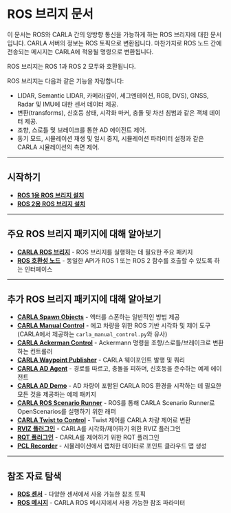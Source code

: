 # ROS 브리지 문서

이 문서는 ROS와 CARLA 간의 양방향 통신을 가능하게 하는 ROS 브리지에 대한 문서입니다. CARLA 서버의 정보는 ROS 토픽으로 변환됩니다. 마찬가지로 ROS 노드 간에 전송되는 메시지는 CARLA에 적용될 명령으로 변환됩니다.

ROS 브리지는 ROS 1과 ROS 2 모두와 호환됩니다.

ROS 브리지는 다음과 같은 기능을 자랑합니다:

- LIDAR, Semantic LIDAR, 카메라(깊이, 세그멘테이션, RGB, DVS), GNSS, Radar 및 IMU에 대한 센서 데이터 제공.
- 변환(transforms), 신호등 상태, 시각화 마커, 충돌 및 차선 침범과 같은 객체 데이터 제공.
- 조향, 스로틀 및 브레이크를 통한 AD 에이전트 제어.
- 동기 모드, 시뮬레이션 재생 및 일시 중지, 시뮬레이션 파라미터 설정과 같은 CARLA 시뮬레이션의 측면 제어.

---

## 시작하기

- [__ROS 1용 ROS 브리지 설치__](ros_installation_ros1_ko.md)
- [__ROS 2용 ROS 브리지 설치__](ros_installation_ros2_ko.md)

---

## 주요 ROS 브리지 패키지에 대해 알아보기

- [__CARLA ROS 브리지__](run_ros_ko.md) - ROS 브리지를 실행하는 데 필요한 주요 패키지
- [__ROS 호환성 노드__](ros_compatibility_ko.md) - 동일한 API가 ROS 1 또는 ROS 2 함수를 호출할 수 있도록 하는 인터페이스

---

## 추가 ROS 브리지 패키지에 대해 알아보기

- [__CARLA Spawn Objects__](carla_spawn_objects_ko.md) - 액터를 스폰하는 일반적인 방법 제공
- [__CARLA Manual Control__](carla_manual_control_ko.md) - 에고 차량을 위한 ROS 기반 시각화 및 제어 도구 (CARLA에서 제공하는 `carla_manual_control.py`와 유사)
- [__CARLA Ackerman Control__](carla_ackermann_control_ko.md) - Ackermann 명령을 조향/스로틀/브레이크로 변환하는 컨트롤러
- [__CARLA Waypoint Publisher__](carla_waypoint_ko.md) - CARLA 웨이포인트 발행 및 쿼리
- [__CARLA AD Agent__](carla_ad_agent_ko.md) - 경로를 따르고, 충돌을 피하며, 신호등을 준수하는 예제 에이전트
- [__CARLA AD Demo__](carla_ad_demo_ko.md) - AD 차량이 포함된 CARLA ROS 환경을 시작하는 데 필요한 모든 것을 제공하는 예제 패키지
- [__CARLA ROS Scenario Runner__](carla_ros_scenario_runner_ko.md) - ROS를 통해 CARLA Scenario Runner로 OpenScenarios를 실행하기 위한 래퍼
- [__CARLA Twist to Control__](carla_twist_to_control_ko.md) - Twist 제어를 CARLA 차량 제어로 변환
- [__RVIZ 플러그인__](rviz_plugin_ko.md) - CARLA를 시각화/제어하기 위한 RVIZ 플러그인
- [__RQT 플러그인__](rqt_plugin_ko.md) - CARLA를 제어하기 위한 RQT 플러그인
- [__PCL Recorder__](pcl_recorder_ko.md) - 시뮬레이션에서 캡처한 데이터로 포인트 클라우드 맵 생성

---

## 참조 자료 탐색

- [__ROS 센서__](ros_sensors_ko.md) - 다양한 센서에서 사용 가능한 참조 토픽
- [__ROS 메시지__](ros_msgs_ko.md) - CARLA ROS 메시지에서 사용 가능한 참조 파라미터 